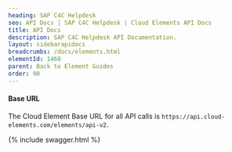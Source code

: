 ```yaml
---
heading: SAP C4C Helpdesk
seo: API Docs | SAP C4C Helpdesk | Cloud Elements API Docs
title: API Docs
description: SAP C4C Helpdesk API Documentation.
layout: sidebarapidocs
breadcrumbs: /docs/elements.html
elementId: 1468
parent: Back to Element Guides
order: 90
---
```

#### Base URL

The Cloud Element Base URL for all API calls is `https://api.cloud-elements.com/elements/api-v2`.

{% include swagger.html %}
